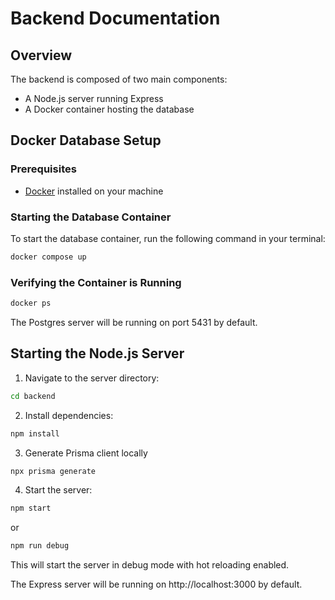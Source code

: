 # Backend Documentation

## Overview

The backend is composed of two main components:
- A Node.js server running Express
- A Docker container hosting the database

## Docker Database Setup

### Prerequisites
- [Docker](https://www.docker.com/get-started) installed on your machine

### Starting the Database Container

To start the database container, run the following command in your terminal:

```bash
docker compose up
```

### Verifying the Container is Running

```bash
docker ps
```
The Postgres server will be running on port 5431 by default.

## Starting the Node.js Server

1. Navigate to the server directory:
```bash
cd backend
```

2. Install dependencies:
```bash
npm install
```

3. Generate Prisma client locally
```bash
npx prisma generate
```

4. Start the server:
```bash
npm start
```
or
```bash
npm run debug
```
This will start the server in debug mode with hot reloading enabled.

The Express server will be running on http://localhost:3000 by default.
